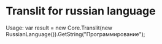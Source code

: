# Translit for russian language
Usage:
var result = new Core.Translit(new RussianLanguage()).GetString("Программирование");
